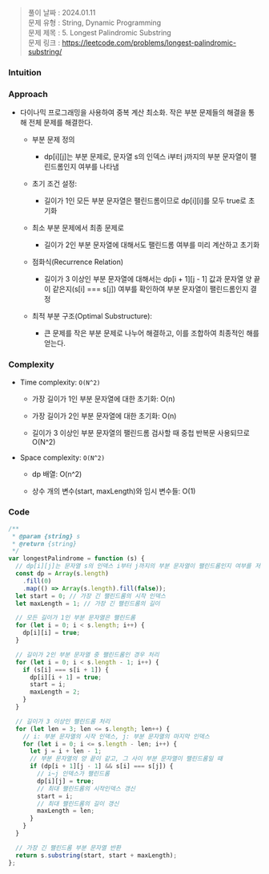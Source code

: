 > 풀이 날짜 : 2024.01.11  
> 문제 유형 : String, Dynamic Programming  
> 문제 제목 : 5. Longest Palindromic Substring  
> 문제 링크 : https://leetcode.com/problems/longest-palindromic-substring/

### Intuition

### Approach

- 다이나믹 프로그래밍을 사용하여 중복 계산 최소화. 작은 부분 문제들의 해결을 통해 전체 문제를 해결한다.

  - 부분 문제 정의

    - dp[i][j]는 부분 문제로, 문자열 s의 인덱스 i부터 j까지의 부분 문자열이 팰린드롬인지 여부를 나타냄

  - 초기 조건 설정:

    - 길이가 1인 모든 부분 문자열은 팰린드롬이므로 dp[i][i]를 모두 true로 초기화

  - 최소 부분 문제에서 최종 문제로

    - 길이가 2인 부분 문자열에 대해서도 팰린드롬 여부를 미리 계산하고 초기화

  - 점화식(Recurrence Relation)

    - 길이가 3 이상인 부분 문자열에 대해서는 dp[i + 1][j - 1] 값과 문자열 양 끝이 같은지(s[i] === s[j]) 여부를 확인하여 부분 문자열이 팰린드롬인지 결정

  - 최적 부분 구조(Optimal Substructure):

    - 큰 문제를 작은 부분 문제로 나누어 해결하고, 이를 조합하여 최종적인 해를 얻는다.

### Complexity

- Time complexity: `O(N^2)`

  - 가장 길이가 1인 부분 문자열에 대한 초기화: O(n)

  - 가장 길이가 2인 부분 문자열에 대한 초기화: O(n)

  - 길이가 3 이상인 부분 문자열의 팰린드롬 검사할 때 중첩 반복문 사용되므로 O(N^2)

- Space complexity: `O(N^2)`

  - dp 배열: O(n^2)

  - 상수 개의 변수(start, maxLength)와 임시 변수들: O(1)

### Code

```javascript
/**
 * @param {string} s
 * @return {string}
 */
var longestPalindrome = function (s) {
  // dp[i][j]는 문자열 s의 인덱스 i부터 j까지의 부분 문자열이 팰린드롬인지 여부를 저장
  const dp = Array(s.length)
    .fill(0)
    .map(() => Array(s.length).fill(false));
  let start = 0; // 가장 긴 팰린드롬의 시작 인덱스
  let maxLength = 1; // 가장 긴 팰린드롬의 길이

  // 모든 길이가 1인 부분 문자열은 팰린드롬
  for (let i = 0; i < s.length; i++) {
    dp[i][i] = true;
  }

  // 길이가 2인 부분 문자열 중 팰린드롬인 경우 처리
  for (let i = 0; i < s.length - 1; i++) {
    if (s[i] === s[i + 1]) {
      dp[i][i + 1] = true;
      start = i;
      maxLength = 2;
    }
  }

  // 길이가 3 이상인 팰린드롬 처리
  for (let len = 3; len <= s.length; len++) {
    // i: 부분 문자열의 시작 인덱스, j: 부분 문자열의 마지막 인덱스
    for (let i = 0; i <= s.length - len; i++) {
      let j = i + len - 1;
      // 부분 문자열의 양 끝이 같고, 그 사이 부분 문자열이 팰린드롬일 때
      if (dp[i + 1][j - 1] && s[i] === s[j]) {
        // i~j 인덱스가 팰린드롬
        dp[i][j] = true;
        // 최대 팰린드롬의 시작인덱스 갱신
        start = i;
        // 최대 팰린드롬의 길이 갱신
        maxLength = len;
      }
    }
  }

  // 가장 긴 팰린드롬 부분 문자열 반환
  return s.substring(start, start + maxLength);
};
```
